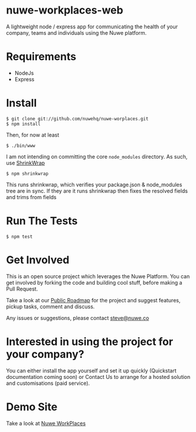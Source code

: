 # nuwe-workplaces-web
A lightweight node / express app for communicating the health of your company, teams and individuals using the Nuwe platform.

# Requirements

- NodeJs
- Express

# Install

```
$ git clone git://github.com/nuwehq/nuwe-worplaces.git
$ npm install
```
Then, for now at least

```
$ ./bin/www
```

I am not intending on committing the core `node_modules` directory. As such, use [ShrinkWrap](https://github.com/uber/npm-shrinkwrap)

```
$ npm shrinkwrap
```
This runs shrinkwrap, which verifies your package.json & node_modules tree are in sync. If they are it runs shrinkwrap then fixes the resolved fields and trims from fields


# Run The Tests

```
$ npm test
```

# Get Involved

This is an open source project which leverages the Nuwe Platform. You can get involved by forking the code and building cool stuff, before making a Pull Request.

Take a look at our [Public Roadmap](https://trello.com/b/M0Zlt37t/workplaces-for-web) for the project and suggest features, pickup tasks, comment and discuss.

Any issues or suggestions, please contact [steve@nuwe.co](mailto:steve@nuwe.co)


# Interested in using the project for your company?

You can either install the app yourself and set it up quickly (Quickstart documentation coming soon) or Contact Us to arrange for a hosted solution and customisations (paid service).


# Demo Site

Take a look at [Nuwe WorkPlaces](https://nuwe-workplaces.herokuapp.com/)